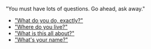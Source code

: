 "You must have lots of questions. Go ahead, ask away."

- ["What do you do, exactly?"](job)
- ["Where do you live?"](where)
- ["What is this all about?"](about)
- ["What's your name?"](introduce)
